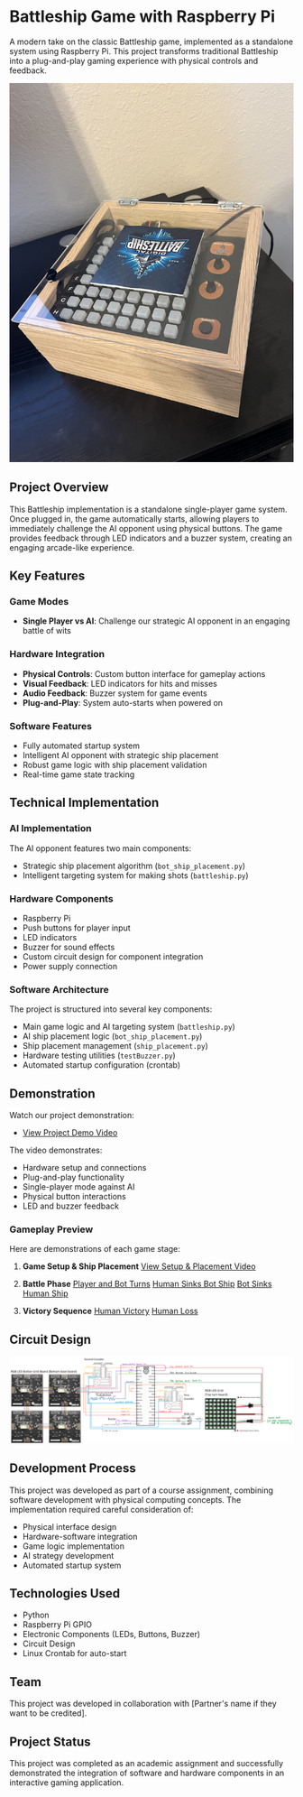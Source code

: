 # Battleship Game with Raspberry Pi

A modern take on the classic Battleship game, implemented as a standalone system using Raspberry Pi. This project transforms traditional Battleship into a plug-and-play gaming experience with physical controls and feedback.

![Game Setup Image Placeholder](images/battleship_game.png)

## Project Overview
This Battleship implementation is a standalone single-player game system. Once plugged in, the game automatically starts, allowing players to immediately challenge the AI opponent using physical buttons. The game provides feedback through LED indicators and a buzzer system, creating an engaging arcade-like experience.

## Key Features

### Game Modes
- **Single Player vs AI**: Challenge our strategic AI opponent in an engaging battle of wits

### Hardware Integration
- **Physical Controls**: Custom button interface for gameplay actions
- **Visual Feedback**: LED indicators for hits and misses
- **Audio Feedback**: Buzzer system for game events
- **Plug-and-Play**: System auto-starts when powered on

### Software Features
- Fully automated startup system
- Intelligent AI opponent with strategic ship placement
- Robust game logic with ship placement validation
- Real-time game state tracking

## Technical Implementation

### AI Implementation
The AI opponent features two main components:
- Strategic ship placement algorithm (`bot_ship_placement.py`)
- Intelligent targeting system for making shots (`battleship.py`)

### Hardware Components
- Raspberry Pi
- Push buttons for player input
- LED indicators
- Buzzer for sound effects
- Custom circuit design for component integration
- Power supply connection

### Software Architecture
The project is structured into several key components:
- Main game logic and AI targeting system (`battleship.py`)
- AI ship placement logic (`bot_ship_placement.py`)
- Ship placement management (`ship_placement.py`)
- Hardware testing utilities (`testBuzzer.py`)
- Automated startup configuration (crontab)

## Demonstration
Watch our project demonstration:
+ [View Project Demo Video](https://drive.google.com/file/d/1-co0soc9OvND7N32Br5NL9oIyR7P5KUJ/view?usp=sharing)



The video demonstrates:
- Hardware setup and connections
- Plug-and-play functionality
- Single-player mode against AI
- Physical button interactions
- LED and buzzer feedback

### Gameplay Preview
Here are demonstrations of each game stage:

1. **Game Setup & Ship Placement**
   [View Setup & Placement Video](https://drive.google.com/file/d/1TjxsinkgjliyGsgxd1W3BIkSpbh16Aq1/view?usp=drive_link)

2. **Battle Phase**
   [Player and Bot Turns](https://drive.google.com/file/d/1fAdCpifUHHTuGwrnZZctQl-5V5AIBvoV/view?usp=drive_link)
   [Human Sinks Bot Ship](https://drive.google.com/file/d/1LayeKJ-q8lvYjMCMzwxlH0546B0FA2uk/view?usp=drive_link)
   [Bot Sinks Human Ship](https://drive.google.com/file/d/1GKTbnw3NR8TWpZJM7S87t6M9nBny3kOr/view?usp=drive_link)
  

4. **Victory Sequence**
   [Human Victory](https://drive.google.com/file/d/1V6h9-iemIWQ6wpYh_XopoVqEt1QE1Srv/view?usp=drive_link)
   [Human Loss](https://drive.google.com/file/d/1XitjqltrKR5nu6IqRnZYI8miYwTDal1i/view?usp=drive_link)

## Circuit Design
![Circuit Diagram](images/circuit_schematic.png)

## Development Process
This project was developed as part of a course assignment, combining software development with physical computing concepts. The implementation required careful consideration of:
- Physical interface design
- Hardware-software integration
- Game logic implementation
- AI strategy development
- Automated startup system

## Technologies Used
- Python
- Raspberry Pi GPIO
- Electronic Components (LEDs, Buttons, Buzzer)
- Circuit Design
- Linux Crontab for auto-start

## Team
This project was developed in collaboration with [Partner's name if they want to be credited].

## Project Status
This project was completed as an academic assignment and successfully demonstrated the integration of software and hardware components in an interactive gaming application. 
